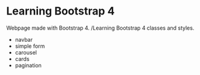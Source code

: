 # Learning Bootstrap 4
Webpage made with Bootstrap 4. /Learning Bootstrap 4 classes and styles.
- navbar
- simple form
- carousel
- cards
- pagination

